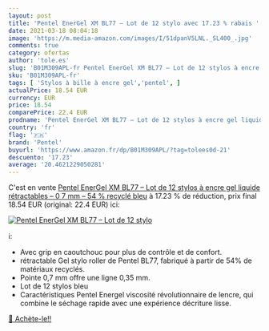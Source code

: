 ```yaml
---
layout: post
title: 'Pentel EnerGel XM BL77 – Lot de 12 stylo avec 17.23 % rabais '
date: 2021-03-18 08:04:18
image: 'https://m.media-amazon.com/images/I/51dpanV5LNL._SL400_.jpg'
comments: true
category: ofertas
author: 'tole.es'
slug: 'B01M309APL-fr Pentel EnerGel XM BL77 – Lot de 12 stylos à encre gel...'
sku: 'B01M309APL-fr'
tags: [ 'Stylos à bille à encre gel','pentel', ]
actualPrice: 18.54 EUR
currency: EUR
price: 18.54
comparePrice: 22.4 EUR
prodname: 'Pentel EnerGel XM BL77 – Lot de 12 stylos à encre gel liquide rétractables – 0 7 mm – 54 % recyclé bleu'
country: 'fr'
flag: '🇫🇷'
brand: 'Pentel'
buyurl: 'https://www.amazon.fr/dp/B01M309APL/?tag=tolees0d-21'
descuento: '17.23'
average: '20.4621229050281'
---
```


C'est en vente [Pentel EnerGel XM BL77 – Lot de 12 stylos à encre gel liquide rétractables – 0 7 mm – 54 % recyclé bleu](https://www.amazon.fr/dp/B01M309APL/?tag=tolees0d-21)  à  17.23 % de réduction, prix final  18.54 EUR (original: 22.4 EUR) ici:

[![Pentel EnerGel XM BL77 – Lot de 12 stylo](https://m.media-amazon.com/images/I/51dpanV5LNL._SL400_.jpg)](https://www.amazon.fr/dp/B01M309APL/?tag=tolees0d-21)

ℹ️:

- Avec grip en caoutchouc pour plus de contrôle et de confort.
- rétractable Gel stylo roller de Pentel BL77, fabriqué à partir de 54% de matériaux recyclés.
- Pointe 0,7 mm offre une ligne 0,35 mm.
- Lot de 12 stylos bleu
- Caractéristiques Pentel Energel viscosité révolutionnaire de lencre, qui combine le séchage rapide avec une expérience décriture lisse.

[🛒 Achète-le!!](https://www.amazon.fr/dp/B01M309APL/?tag=tolees0d-21)
